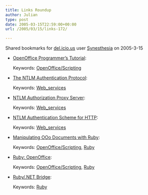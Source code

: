 ```yaml
---
title: Links Roundup
author: Julian
type: post
date: 2005-03-15T22:59:00+00:00
url: /2005/03/15/links-172/

---
```

Shared bookmarks for [del.icio.us][1] user  [Synesthesia][2] on 2005-3-15

  * [OpenOffice Programmer&#8217;s Tutorial][3]:
   
    Keywords: [OpenOffice/Scripting][4]
  * [The NTLM Authentication Protocol][5]:
   
    Keywords: [Web_services][6]
  * [NTLM Authorization Proxy Server][7]:
   
    Keywords: [Web_services][6]
  * [NTLM Authentication Scheme for HTTP][8]:
   
    Keywords: [Web_services][6]
  * [Manipulating OOo Documents with Ruby][9]:
   
    Keywords: [OpenOffice/Scripting][4], [Ruby][10]
  * [Ruby: OpenOffice][11]:
   
    Keywords: [OpenOffice/Scripting][4], [Ruby][10]
  * [Ruby/.NET Bridge][12]:
   
    Keywords: [Ruby][10]

 [1]: http://del.icio.us/
 [2]: http://del.icio.us/synesthesia
 [3]: http://api.openoffice.org/basic/man/tutorial/tutorial.pdf "http://api.openoffice.org/basic/man/tutorial/tutorial.pdf"
 [4]: http://del.icio.us/synesthesia/OpenOffice/Scripting
 [5]: http://davenport.sourceforge.net/ntlm.html "http://davenport.sourceforge.net/ntlm.html"
 [6]: http://del.icio.us/synesthesia/Web_services
 [7]: http://ntlmaps.sourceforge.net/ "http://ntlmaps.sourceforge.net/"
 [8]: http://www.innovation.ch/java/ntlm.html "http://www.innovation.ch/java/ntlm.html"
 [9]: http://www.linuxjournal.com/article/7236 "http://www.linuxjournal.com/article/7236"
 [10]: http://del.icio.us/synesthesia/Ruby
 [11]: http://www.rubygarden.org/ruby/ruby?OpenOffice "http://www.rubygarden.org/ruby/ruby?OpenOffice"
 [12]: http://www.saltypickle.com/rubydotnet/ "http://www.saltypickle.com/rubydotnet/"